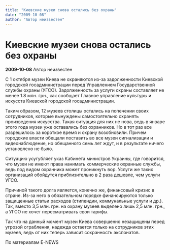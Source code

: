 ```yaml
---
title: "Киевские музеи снова остались без охраны"
date: "2009-10-08"
author: "Автор неизвестен"
---
```


# Киевские музеи снова остались без охраны

**2009-10-08** Автор неизвестен

С 1 октября музеи Киева не охраняются из-за задолженности Киевской городской госадминистрации перед Управлением Государственной службы охраны (УГСО). Задолженность за услуги охраны составляет не менее 1.8 млн. грн., как сообщает Главное управление культуры и искусств Киевской городской госадминистрации.

Таким образом, 12 музеев столицы остались на попечении своих сотрудников, которые вынуждены самостоятельно охранять произведения искусства. Такая ситуация для них не нова, ведь в январе этого года музеи уже оставались без охранников. Но в тот раз все разрешилось за короткое время и охрану возобновили. Причем городские власти обещали поставить во все музеи сигнализации и видеонаблюдение, но обещанного семь лет ждут, и в результате ничего установлено не было.

Ситуацию усугубляет указ Кабинета министров Украины, где говорится, что музеи не имеют права нанимать коммерческие охранные службы, ведь под видом охранника может проникнуть вор. Услуги же таких организаций обойдутся приблизительно в 2 раза дешевле, чем услуги УГСО.

Причиной такого долга является, конечно же, финансовый кризис в стране. Из-за него в обязательном порядке финансируются только защищенные статьи расходов (стипендии, коммунальные услуги и др.). Так, вместо 3,5 млн. грн. на охрану музеев выделено лишь 2,5 млн. грн., а УГСО не хочет пересматривать свои тарифы.

Так что на данный момент музеи Киева совершенно незащищены перед угрозой ограбления, надежда остается только на сотрудников этих музеев, ведь от них теперь зависит сохранность экспонатов.

По материалам E-NEWS